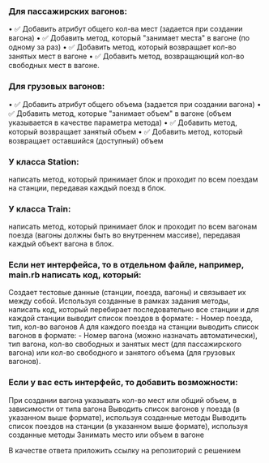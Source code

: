 ### Для пассажирских вагонов:
• ✅ Добавить атрибут общего кол-ва мест (задается при создании вагона)
• ✅ Добавить метод, который "занимает места" в вагоне (по одному за раз)
• ✅ Добавить метод, который возвращает кол-во занятых мест в вагоне
• ✅ Добавить метод, возвращающий кол-во свободных мест в вагоне.

### Для грузовых вагонов:
• ✅ Добавить атрибут общего объема (задается при создании вагона)
• ✅ Добавить метод, которые "занимает объем" в вагоне (объем указывается в качестве параметра метода)
• ✅ Добавить метод, который возвращает занятый объем
• ✅ Добавить метод, который возвращает оставшийся (доступный) объем

### У класса Station:
написать метод, который принимает блок и проходит по всем поездам на станции, передавая каждый поезд в блок.

### У класса Train:
 написать метод, который принимает блок и проходит по всем вагонам поезда (вагоны должны быть во внутреннем массиве), передавая каждый объект вагона в блок.

### Если нет интерфейса, то в отдельном файле, например, main.rb написать код, который:
Создает тестовые данные (станции, поезда, вагоны) и связывает их между собой.
Используя созданные в рамках задания методы, написать код, который перебирает последовательно все станции и для каждой станции выводит список поездов в формате:
      - Номер поезда, тип, кол-во вагонов
   А для каждого поезда на станции выводить список вагонов в формате:
      - Номер вагона (можно назначать автоматически), тип вагона, кол-во свободных и занятых мест (для пассажирского вагона) или кол-во свободного и занятого объема (для грузовых вагонов).

### Если у вас есть интерфейс, то добавить возможности:
При создании вагона указывать кол-во мест или общий объем, в зависимости от типа вагона
Выводить список вагонов у поезда (в указанном выше формате), используя созданные методы
Выводить список поездов на станции (в указанном выше формате), используя  созданные методы
Занимать место или объем в вагоне


В качестве ответа приложить ссылку на репозиторий с решением